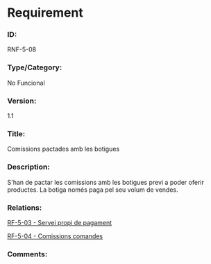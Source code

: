 # Requirement

### ID:
RNF-5-08

### Type/Category:
No Funcional

### Version:
1.1

### Title:
Comissions pactades amb les botigues

### Description:
S'han de pactar les comissions amb les botigues previ a poder oferir productes.
La botiga només paga pel seu volum de vendes.

### Relations:
[RF-5-03 - Servei propi de pagament](../tecnics/RF-5-03.md)

[RF-5-04 - Comissions comandes](../tecnics/RF-5-04.md)

### Comments: